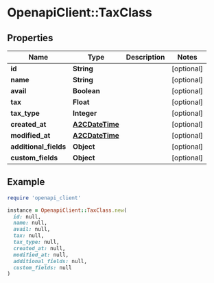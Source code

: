 # OpenapiClient::TaxClass

## Properties

| Name | Type | Description | Notes |
| ---- | ---- | ----------- | ----- |
| **id** | **String** |  | [optional] |
| **name** | **String** |  | [optional] |
| **avail** | **Boolean** |  | [optional] |
| **tax** | **Float** |  | [optional] |
| **tax_type** | **Integer** |  | [optional] |
| **created_at** | [**A2CDateTime**](A2CDateTime.md) |  | [optional] |
| **modified_at** | [**A2CDateTime**](A2CDateTime.md) |  | [optional] |
| **additional_fields** | **Object** |  | [optional] |
| **custom_fields** | **Object** |  | [optional] |

## Example

```ruby
require 'openapi_client'

instance = OpenapiClient::TaxClass.new(
  id: null,
  name: null,
  avail: null,
  tax: null,
  tax_type: null,
  created_at: null,
  modified_at: null,
  additional_fields: null,
  custom_fields: null
)
```

